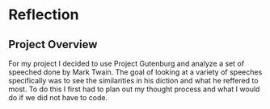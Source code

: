 # Reflection 

## Project Overview

For my project I decided to use Project Gutenburg and analyze a set of speeched done by Mark Twain. The goal of looking at a variety of speeches specifically was to see the similarities in his diction and what he reffered to most. To do this I first had to plan out my thought process and what I would do if we did not have to code. 